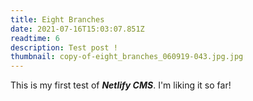 ```yaml
---
title: Eight Branches
date: 2021-07-16T15:03:07.851Z
readtime: 6
description: Test post !
thumbnail: copy-of-eight_branches_060919-043.jpg.jpg
---
```

This is my first test of ***Netlify CMS***. I'm liking it so far!